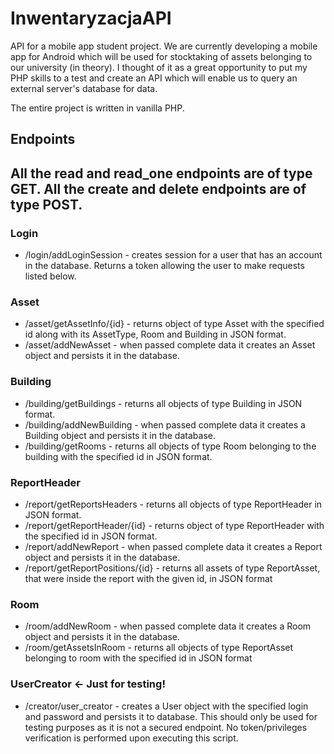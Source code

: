# InwentaryzacjaAPI
API for a mobile app student project. We are currently developing a 
mobile app for Android which will be used for stocktaking of assets 
belonging to our university (in theory). I thought of it as a great
opportunity to put my PHP skills to a test and create an API which
will enable us to query an external server's database for data.

The entire project is written in vanilla PHP.

## Endpoints
All the read and read_one endpoints are of type GET. 
All the create and delete endpoints are of type POST.
-----------------------------------------------------
### Login
* /login/addLoginSession - creates session for a user that has an
account in the database. Returns a token allowing the user
to make requests listed below.
### Asset
* /asset/getAssetInfo/{id} - returns object of type Asset with
 the specified id along with its AssetType, Room and Building
 in JSON format.
* /asset/addNewAsset - when passed complete data it creates
 an Asset object and persists it in the database.
 ### Building
 * /building/getBuildings - returns all objects of type Building in JSON
 format.
 * /building/addNewBuilding - when passed complete data it creates
  a Building object and persists it in the database.
 * /building/getRooms - returns all objects of type 
   Room belonging to the building with the specified id in JSON format.
 ### ReportHeader
  * /report/getReportsHeaders - returns all objects of type ReportHeader
   in JSON format.
  * /report/getReportHeader/{id} - returns object of type ReportHeader
   with the specified id in JSON format.
  * /report/addNewReport - when passed complete data it creates
   a Report object and persists it in the database.
  * /report/getReportPositions/{id} - returns all assets
    of type ReportAsset, that were inside the report with the given
    id, in JSON format
  ### Room
  * /room/addNewRoom - when passed complete data it creates
  a Room object and persists it in the database.
  * /room/getAssetsInRoom - returns all objects
    of type ReportAsset belonging to room with the specified id 
    in JSON format 
  ### UserCreator <- Just for testing!
  * /creator/user_creator - creates a User object with 
 the specified login and password and persists it to database.
 This should only be used for testing purposes as it is not 
 a secured endpoint. No token/privileges verification is performed
 upon executing this script.
